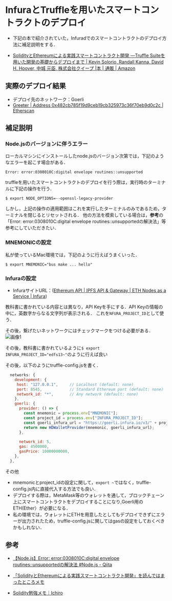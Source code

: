 # InfuraとTruffleを用いたスマートコントラクトのデプロイ
- 下記の本で紹介されていた，Infuradでのスマートコントラクトのデプロイ方法に補足説明をする．

- [SolidityとEthereumによる実践スマートコントラクト開発 ―Truffle Suiteを用いた開発の基礎からデプロイまで \| Kevin Solorio, Randall Kanna, David H\. Hoover, 中城 元臣, 株式会社クイープ \|本 \| 通販 \| Amazon](https://www.amazon.co.jp/Solidity%E3%81%A8Ethereum%E3%81%AB%E3%82%88%E3%82%8B%E5%AE%9F%E8%B7%B5%E3%82%B9%E3%83%9E%E3%83%BC%E3%83%88%E3%82%B3%E3%83%B3%E3%83%88%E3%83%A9%E3%82%AF%E3%83%88%E9%96%8B%E7%99%BA-%E2%80%95Truffle-Suite%E3%82%92%E7%94%A8%E3%81%84%E3%81%9F%E9%96%8B%E7%99%BA%E3%81%AE%E5%9F%BA%E7%A4%8E%E3%81%8B%E3%82%89%E3%83%87%E3%83%97%E3%83%AD%E3%82%A4%E3%81%BE%E3%81%A7-Kevin-Solorio/dp/4873119340/ref=sr_1_5?__mk_ja_JP=%E3%82%AB%E3%82%BF%E3%82%AB%E3%83%8A&crid=1CG6G7UW26U5O&keywords=hands+on+smart+contracts&qid=1707793937&sprefix=hands+on+smart+contract%2Caps%2C287&sr=8-5)

## 実際のデプロイ結果
- デプロイ先のネットワーク：Goerli
- [Greeter \| Address 0x482cb785f19d9ceb19cb325973c36f70eb9d0c2c \| Etherscan](https://goerli.etherscan.io/address/0x482cb785f19d9ceb19cb325973c36f70eb9d0c2c#code)

## 補足説明

### Node.jsのバージョンに伴うエラー
ローカルマシンにインストールしたnode.jsのバージョン次第では，下記のようなエラーを起こす場合がある．
```
Error: error:0308010C:digital envelope routines::unsupported
```
truffleを用いたスマートコントラクトのデプロイを行う際は，実行時のターミナルに下記の操作を行う．
```
$ export NODE_OPTIONS=--openssl-legacy-provider
```

しかし，上記の操作の適用範囲はこれを実行したターミナルのみであるため，ターミナルを閉じるとリセットされる．
他の方法を模索している場合は，**参考**の「Error: error:0308010C:digital envelope routines::unsupportedの解決法」等参考にしていただきたい．

### MNEMONICの設定
私が使っているMac環境では，下記のように行えばうまくいった．
```
$ export MNEMONIC="bus make ... hello"
```

### Infuraの設定
- InfuraサイトURL：([Ethereum API \| IPFS API & Gateway \| ETH Nodes as a Service \| Infura](https://app.infura.io/))

教科書に書かれている内容とは異なり，API Keyを手にする．API Keyの情報の中に，英数字からなる文字列が表示される．
これを```NFURA_PROJECT_ID```として使う．

その後，繋げたいネットワークにはチェックマークをつける必要がある．
![画像1](https://github.com/TikTakSick/deploy-contracts-on-testnet-Goerli-with-Infura/assets/117717470/48f70e2a-53c3-4ef2-ac80-f0e73a6345e4)

その後，教科書に書かれているように```$ export INFURA_PROJECT_ID="edfs13~"```のように行えば良い

その後，以下のようにtruffle-config.jsを書く．


```js
  networks: {
    development: {
     host: "127.0.0.1",     // Localhost (default: none)
     port: 8545,            // Standard Ethereum port (default: none)
     network_id: "*",       // Any network (default: none)
    },
    goerli: {
      provider: () => { 
        const mnemonic = process.env["MNEMONIC"];
        const project_id = process.env["INFURA_PROJECT_ID"];
        const goerli_infura_url = "https://goerli.infura.io/v3/" + project_id;
        return new HDWalletProvider(mnemonic, goerli_infura_url);
      },
      
      network_id: 5, 
      gas: 4500000,
      gasPrice: 10000000000,
    },
  },
```

その他
- mnemonicとproject_idの設定に関して，```export ~```ではなく，truffle-config.js内に直接代入する方法でも良い．
- デプロイする際は，MetaMask等のウォレットを通して，ブロックチェーン上にスマートコントラクトをデプロイすることになり,Goerli用のETH(Ether）が必要になる．
- 私の環境では，ウォレットにETHを用意したとしてもデプロイできずにエラーが出力されたため，truffle-config.jsに関してはgasの設定をしておくべきかもしれない．


## 参考
- [【Node\.js】Error: error:0308010C:digital envelope routines::unsupportedの解決法 \#Node\.js \- Qiita](https://qiita.com/kokogento/items/f5b176d05c621223670b)

- [「SolidityとEthereumによる実践スマートコントラクト開発」を読んではまったところメモ](https://zenn.dev/kuromoka/scraps/a8cf68d4ec033e)

- [Solidity勉強メモ｜Ichiro](https://note.com/ichirotech/n/nbfab4f80be3c)
